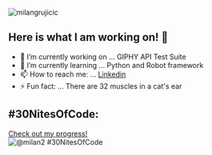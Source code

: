 <p align="left"> <img src="https://komarev.com/ghpvc/?username=milangrujicic&label=Stalkers&color=2ec27e&style=for-the-badge" alt="milangrujicic" /> </p>

## Here is what I am working on! 👋

- 🔭 I’m currently working on ... GIPHY API Test Suite
- 🌱 I’m currently learning ... Python and Robot framework
- 📫 How to reach me: ... [Linkedin](https://www.linkedin.com/in/milan-grujicic-20ba05110/)
- ⚡ Fun fact: ... There are 32 muscles in a cat's ear

## #30NitesOfCode:
  [Check out my progress!](https://codedex-git-feature-30-nites-of-code-codedex.vercel.app/@milan2/30-nites-of-code)  
  ![@milan2 #30NitesOfCode](https://codedex-jf4fg5u54-codedex.vercel.app/api/petStatus?user=milan2)
